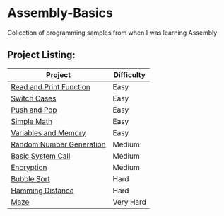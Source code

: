 # Assembly-Basics

Collection of programming samples from when I was learning Assembly

## Project Listing:
| Project | Difficulty |
| - | - |
|  [Read and Print Function](https://github.com/Wuydts/Assembly-Basics/blob/master/Assembly%20Basics/read-print-func/read-print-func.asm) |  Easy | 
|  [Switch Cases](https://github.com/Wuydts/Assembly-Basics/blob/master/Assembly%20Basics/switchcase/switchcase.asm) |  Easy | 
 [Push and Pop](https://github.com/Wuydts/Assembly-Basics/blob/master/Assembly%20Basics/push-pop/push-pop.asm) |  Easy | 
|  [Simple Math](https://github.com/Wuydts/Assembly-Basics/blob/master/Assembly%20Basics/simple_math/simple_math.asm) |  Easy | 
|  [Variables and Memory](https://github.com/Wuydts/Assembly-Basics/blob/master/Assembly%20Basics/variables_and_memory/variables_and_memory.asm) |  Easy | 
|  [Random Number Generation](https://github.com/Wuydts/Assembly-Basics/blob/master/Assembly%20Basics/randomgen/randomgen.asm) |  Medium | 
|  [Basic System Call](https://github.com/Wuydts/Assembly-Basics/blob/master/Assembly%20Basics/syscall/syscall.asm) |  Medium | 
|  [Encryption](https://github.com/Wuydts/Assembly-Basics/blob/master/Assembly%20Basics/encyption/encyption.asm) |  Medium |
|  [Bubble Sort](https://github.com/Wuydts/Assembly-Basics/blob/master/Assembly%20Basics/sorting/sorting.asm) |  Hard |
|  [Hamming Distance](https://github.com/Wuydts/Assembly-Basics/blob/master/Assembly%20Basics/hamdist/hamdist.asm) |  Hard |
|  [Maze](https://github.com/Wuydts/Assembly-Basics/blob/master/Assembly%20Basics/maze/maze.asm) |  Very Hard |

